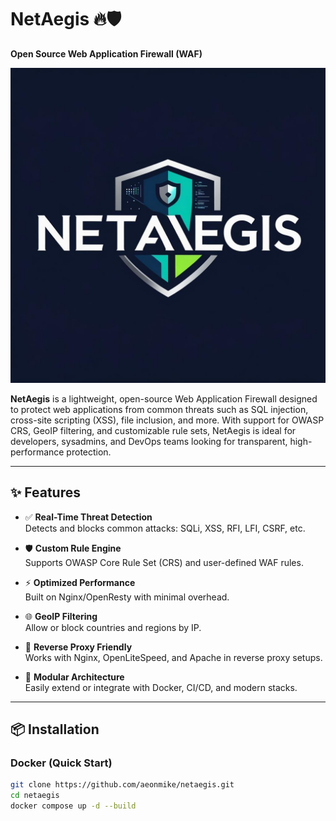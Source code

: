 # NetAegis 🔥🛡️  
**Open Source Web Application Firewall (WAF)**


![NetAegis Logo](https://github.com/aeonmike/NetAegis/blob/main/netaegis%20logo.png)


**NetAegis** is a lightweight, open-source Web Application Firewall designed to protect web applications from common threats such as SQL injection, cross-site scripting (XSS), file inclusion, and more. With support for OWASP CRS, GeoIP filtering, and customizable rule sets, NetAegis is ideal for developers, sysadmins, and DevOps teams looking for transparent, high-performance protection.

---

## ✨ Features

- ✅ **Real-Time Threat Detection**  
  Detects and blocks common attacks: SQLi, XSS, RFI, LFI, CSRF, etc.

- 🛡️ **Custom Rule Engine**  
  Supports OWASP Core Rule Set (CRS) and user-defined WAF rules.

- ⚡ **Optimized Performance**  
  Built on Nginx/OpenResty with minimal overhead.

- 🌐 **GeoIP Filtering**  
  Allow or block countries and regions by IP.

- 🔧 **Reverse Proxy Friendly**  
  Works with Nginx, OpenLiteSpeed, and Apache in reverse proxy setups.

- 🔌 **Modular Architecture**  
  Easily extend or integrate with Docker, CI/CD, and modern stacks.

---

## 📦 Installation

### Docker (Quick Start)
```bash
git clone https://github.com/aeonmike/netaegis.git
cd netaegis
docker compose up -d --build


